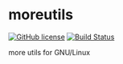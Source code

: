 # moreutils

[![GitHub license](https://img.shields.io/badge/license-AGPLv3-blue.svg)](https://raw.githubusercontent.com/jmfgdev/moreutils/master/LICENSE)
[![Build Status](https://travis-ci.org/jmfgdev/moreutils.svg?branch=master)](https://travis-ci.org/jmfgdev/moreutils)

more utils for GNU/Linux
